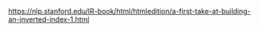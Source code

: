 https://nlp.stanford.edu/IR-book/html/htmledition/a-first-take-at-building-an-inverted-index-1.html
